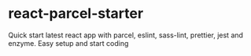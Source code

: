 # react-parcel-starter
Quick start latest react app with parcel, eslint, sass-lint, prettier, jest and enzyme. Easy setup and start coding
